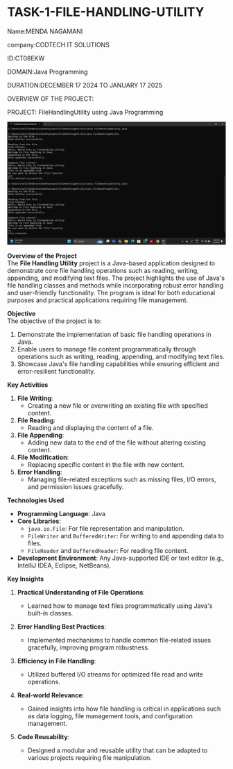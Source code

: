 # TASK-1-FILE-HANDLING-UTILITY
Name:MENDA NAGAMANI

company:CODTECH IT SOLUTIONS

ID:CT08EKW

DOMAIN:Java Programming

DURATION:DECEMBER 17 2024 TO JANUARY 17 2025

OVERVIEW OF THE PROJECT:

PROJECT: FileHandlingUtility using Java Programming

![image alt](https://github.com/NagamaniMenda/TASK-1-FILE-HANDLING-UTILITY/blob/459140f1bd331f935a4ca034f1b2e34dbc22659a/FileHandlingUtlity.png)



 **Overview of the Project**  
The **File Handling Utility** project is a Java-based application designed to demonstrate core file handling operations such as reading, writing, appending, and modifying text files. The project highlights the use of Java's file handling classes and methods while incorporating robust error handling and user-friendly functionality. The program is ideal for both educational purposes and practical applications requiring file management.

 **Objective**  
The objective of the project is to:
1. Demonstrate the implementation of basic file handling operations in Java.
2. Enable users to manage file content programmatically through operations such as writing, reading, appending, and modifying text files.
3. Showcase Java's file handling capabilities while ensuring efficient and error-resilient functionality.

 **Key Activities**  
1. **File Writing**:
   - Creating a new file or overwriting an existing file with specified content.  
2. **File Reading**:
   - Reading and displaying the content of a file.  
3. **File Appending**:
   - Adding new data to the end of the file without altering existing content.  
4. **File Modification**:
   - Replacing specific content in the file with new content.  
5. **Error Handling**:
   - Managing file-related exceptions such as missing files, I/O errors, and permission issues gracefully.  

**Technologies Used**  
- **Programming Language**: Java  
- **Core Libraries**:  
  - `java.io.File`: For file representation and manipulation.  
  - `FileWriter` and `BufferedWriter`: For writing to and appending data to files.  
  - `FileReader` and `BufferedReader`: For reading file content.  
- **Development Environment**: Any Java-supported IDE or text editor (e.g., IntelliJ IDEA, Eclipse, NetBeans).  

 **Key Insights**  
1. **Practical Understanding of File Operations**:  
   - Learned how to manage text files programmatically using Java's built-in classes.  

2. **Error Handling Best Practices**:  
   - Implemented mechanisms to handle common file-related issues gracefully, improving program robustness.  

3. **Efficiency in File Handling**:  
   - Utilized buffered I/O streams for optimized file read and write operations.  

4. **Real-world Relevance**:  
   - Gained insights into how file handling is critical in applications such as data logging, file management tools, and configuration management.  

5. **Code Reusability**:  
   - Designed a modular and reusable utility that can be adapted to various projects requiring file manipulation.
